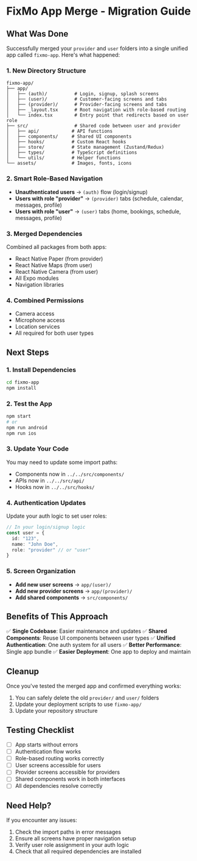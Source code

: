 # FixMo App Merge - Migration Guide

## What Was Done

Successfully merged your `provider` and `user` folders into a single unified app called `fixmo-app`. Here's what happened:

### 1. **New Directory Structure**
```
fixmo-app/
├── app/
│   ├── (auth)/          # Login, signup, splash screens
│   ├── (user)/          # Customer-facing screens and tabs
│   ├── (provider)/      # Provider-facing screens and tabs
│   ├── _layout.tsx      # Root navigation with role-based routing
│   └── index.tsx        # Entry point that redirects based on user role
├── src/                 # Shared code between user and provider
│   ├── api/            # API functions
│   ├── components/     # Shared UI components
│   ├── hooks/          # Custom React hooks
│   ├── store/          # State management (Zustand/Redux)
│   ├── types/          # TypeScript definitions
│   └── utils/          # Helper functions
└── assets/             # Images, fonts, icons
```

### 2. **Smart Role-Based Navigation**
- **Unauthenticated users** → `(auth)` flow (login/signup)
- **Users with role "provider"** → `(provider)` tabs (schedule, calendar, messages, profile)
- **Users with role "user"** → `(user)` tabs (home, bookings, schedule, messages, profile)

### 3. **Merged Dependencies**
Combined all packages from both apps:
- React Native Paper (from provider)
- React Native Maps (from user)
- React Native Camera (from user)
- All Expo modules
- Navigation libraries

### 4. **Combined Permissions**
- Camera access
- Microphone access
- Location services
- All required for both user types

## Next Steps

### 1. **Install Dependencies**
```bash
cd fixmo-app
npm install
```

### 2. **Test the App**
```bash
npm start
# or
npm run android
npm run ios
```

### 3. **Update Your Code**
You may need to update some import paths:
- Components now in `../../src/components/`
- APIs now in `../../src/api/`
- Hooks now in `../../src/hooks/`

### 4. **Authentication Updates**
Update your auth logic to set user roles:
```typescript
// In your login/signup logic
const user = {
  id: "123",
  name: "John Doe",
  role: "provider" // or "user"
}
```

### 5. **Screen Organization**
- **Add new user screens** → `app/(user)/`
- **Add new provider screens** → `app/(provider)/`
- **Add shared components** → `src/components/`

## Benefits of This Approach

✅ **Single Codebase**: Easier maintenance and updates
✅ **Shared Components**: Reuse UI components between user types
✅ **Unified Authentication**: One auth system for all users
✅ **Better Performance**: Single app bundle
✅ **Easier Deployment**: One app to deploy and maintain

## Cleanup

Once you've tested the merged app and confirmed everything works:

1. You can safely delete the old `provider/` and `user/` folders
2. Update your deployment scripts to use `fixmo-app/`
3. Update your repository structure

## Testing Checklist

- [ ] App starts without errors
- [ ] Authentication flow works
- [ ] Role-based routing works correctly
- [ ] User screens accessible for users
- [ ] Provider screens accessible for providers
- [ ] Shared components work in both interfaces
- [ ] All dependencies resolve correctly

## Need Help?

If you encounter any issues:
1. Check the import paths in error messages
2. Ensure all screens have proper navigation setup
3. Verify user role assignment in your auth logic
4. Check that all required dependencies are installed
